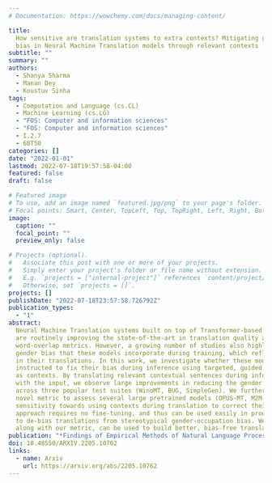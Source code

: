 ```yaml
---
# Documentation: https://wowchemy.com/docs/managing-content/

title:
  How sensitive are translation systems to extra contexts? Mitigating gender
  bias in Neural Machine Translation models through relevant contexts
subtitle: ""
summary: ""
authors:
  - Shanya Sharma
  - Manan Dey
  - Koustuv Sinha
tags:
  - Computation and Language (cs.CL)
  - Machine Learning (cs.LG)
  - "FOS: Computer and information sciences"
  - "FOS: Computer and information sciences"
  - I.2.7
  - 68T50
categories: []
date: "2022-01-01"
lastmod: 2022-07-18T19:57:58-04:00
featured: false
draft: false

# Featured image
# To use, add an image named `featured.jpg/png` to your page's folder.
# Focal points: Smart, Center, TopLeft, Top, TopRight, Left, Right, BottomLeft, Bottom, BottomRight.
image:
  caption: ""
  focal_point: ""
  preview_only: false

# Projects (optional).
#   Associate this post with one or more of your projects.
#   Simply enter your project's folder or file name without extension.
#   E.g. `projects = ["internal-project"]` references `content/project/deep-learning/index.md`.
#   Otherwise, set `projects = []`.
projects: []
publishDate: "2022-07-18T23:57:58.726792Z"
publication_types:
  - "1"
abstract:
  Neural Machine Translation systems built on top of Transformer-based architectures
  are routinely improving the state-of-the-art in translation quality according to
  word-overlap metrics. However, a growing number of studies also highlight the inherent
  gender bias that these models incorporate during training, which reflects poorly
  in their translations. In this work, we investigate whether these models can be
  instructed to fix their bias during inference using targeted, guided instructions
  as contexts. By translating relevant contextual sentences during inference along
  with the input, we observe large improvements in reducing the gender bias in translations,
  across three popular test suites (WinoMT, BUG, SimpleGen). We further propose a
  novel metric to assess several large pretrained models (OPUS-MT, M2M-100) on their
  sensitivity towards using contexts during translation to correct their biases. Our
  approach requires no fine-tuning, and thus can be used easily in production systems
  to de-bias translations from stereotypical gender-occupation bias. We hope our method,
  along with our metric, can be used to build better, bias-free translation systems.
publication: "*Findings of Empirical Methods of Natural Language Processing (EMNLP), 2022*"
doi: 10.48550/ARXIV.2205.10762
links:
  - name: Arxiv
    url: https://arxiv.org/abs/2205.10762
---
```

